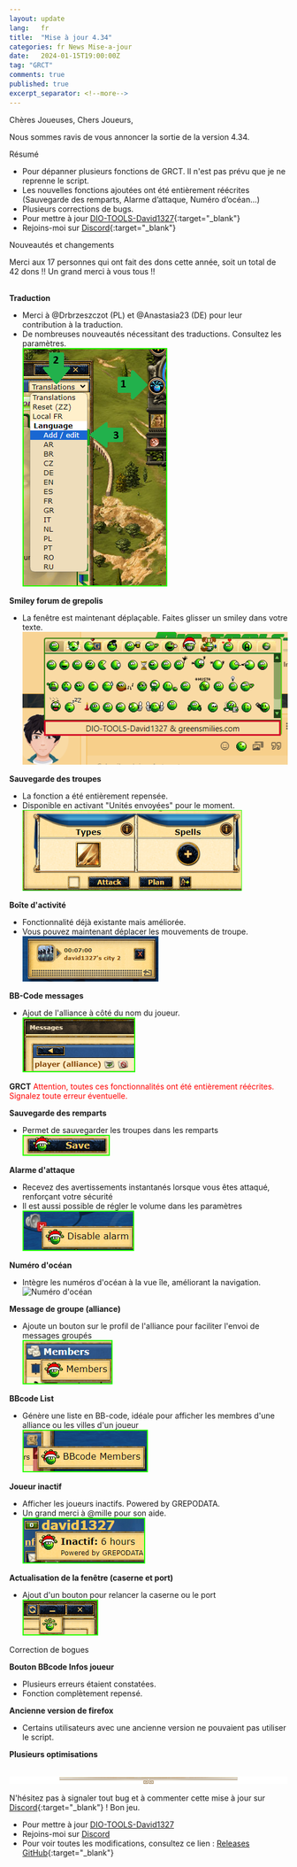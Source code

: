 ```yaml
---
layout: update
lang:   fr
title:  "Mise à jour 4.34"
categories: fr News Mise-a-jour
date:   2024-01-15T19:00:00Z
tag: "GRCT"
comments: true
published: true
excerpt_separator: <!--more-->
---
```


Chères Joueuses, Chers Joueurs,

Nous sommes ravis de vous annoncer la sortie de la version 4.34.

<div class="gpcl note">Résumé</div>

* Pour dépanner plusieurs fonctions de GRCT. Il n'est pas prévu que je ne reprenne le script.
* Les nouvelles fonctions ajoutées ont été entièrement réécrites (Sauvegarde des remparts, Alarme d’attaque, Numéro d’océan...)
* Plusieurs corrections de bugs.
* Pour mettre à jour [DIO-TOOLS-David1327][1]{:target="_blank"}
* Rejoins-moi sur [Discord][2]{:target="_blank"}

<!--more-->

<div class="gpcl tip">Nouveautés et changements</div>

Merci aux 17 personnes qui ont fait des dons cette année, soit un total de 42 dons !! Un grand merci à vous tous !!<br><br>

**Traduction**
* Merci à @Drbrzeszczot (PL) et @Anastasia23 (DE) pour leur contribution à la traduction.
* De nombreuses nouveautés nécessitant des traductions. Consultez les paramètres.<br>
![Smiley forum de grepolis](/img/update/Capture-d-ecran-2024-01-05-162857.png)

**Smiley forum de grepolis**
* La fenêtre est maintenant déplaçable. Faites glisser un smiley dans votre texte.<br>
![Smiley forum de grepolis](/img/update/Capture-d-ecran-2023-12-26-213635.png)

**Sauvegarde des troupes**
* La fonction a été entièrement repensée.
* Disponible en activant "Unités envoyées" pour le moment.<br>
![Sauvegarde des troupes](/img/update/Capture-d-ecran-2023-12-26-214457.png)

**Boîte d'activité**
* Fonctionnalité déjà existante mais améliorée.
* Vous pouvez maintenant déplacer les mouvements de troupe.<br>
![Boîte d'activité](/img/update/Capture-d-ecran-2023-12-11-193935.png)

**BB-Code messages**
* Ajout de l'alliance à côté du nom du joueur.<br>
![BB-Code messages](/img/update/Capture-d-ecran-2023-12-27-224703.png)

**GRCT**
<span style="color:red;">Attention, toutes ces fonctionnalités ont été entièrement réécrites. Signalez toute erreur éventuelle.</span>

**Sauvegarde des remparts**
* Permet de sauvegarder les troupes dans les remparts<br>
![Sauvegarde des remparts](/img/dio/settings/Sauvegarde-des-remparts.png)

**Alarme d'attaque**
* Recevez des avertissements instantanés lorsque vous êtes attaqué, renforçant votre sécurité
* Il est aussi possible de régler le volume dans les paramètres<br>
![Alerte d'attaque](/img/dio/settings/Alarme-d-attaque.png)

**Numéro d'océan**
* Intègre les numéros d'océan à la vue île, améliorant la navigation.<br>
![Numéro d'océan](/img/dio/settings/Numéro-d-ocean.png)

**Message de groupe (alliance)**
* Ajoute un bouton sur le profil de l'alliance pour faciliter l'envoi de messages groupés<br>
![Message de groupe (alliance)](/img/dio/settings/Message_de_groupe.png)

**BBcode List**
* Génère une liste en BB-code, idéale pour afficher les membres d'une alliance ou les villes d'un joueur<br>
![BBcode List](/img/dio/settings/BBcode_List.png)

**Joueur inactif**
* Afficher les joueurs inactifs. Powered by GREPODATA.
* Un grand merci à @mille pour son aide.<br>
![Joueur inactif](/img/dio/settings/Joueur_inactif.png)

**Actualisation de la fenêtre (caserne et port)**
* Ajout d'un bouton pour relancer la caserne ou le port<br>
![Actualisation de la fenêtre (caserne et port)](/img/update/Capture-d-ecran-2024-01-05-162313.png)

<div class="gpcl bug">Correction de bogues</div>

**Bouton BBcode Infos joueur**
* Plusieurs erreurs étaient constatées.<br>
* Fonction complètement repensé.

**Ancienne version de firefox**
* Certains utilisateurs avec une ancienne version ne pouvaient pas utiliser le script.

**Plusieurs optimisations**
<br><br>

![gpcl-line](/img/site/gpcl/gpcl-line.png)

N'hésitez pas à signaler tout bug et à commenter cette mise à jour sur [Discord][2]{:target="_blank"} !
Bon jeu.

* Pour mettre à jour [DIO-TOOLS-David1327][1]
* Rejoins-moi sur [Discord][2]
* Pour voir toutes les modifications, consultez ce lien : [Releases GitHub](https://github.com/DIO-David1327/DIO-TOOLS-David1327/releases){:target="_blank"}


[1]: /DIO-TOOLS-David1327/code.user.js "DIO-TOOLS-David1327"
[2]: https://discord.gg/Q7WXtmRNRW "https://discord.gg/Q7WXtmRNRW"